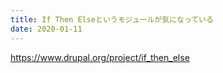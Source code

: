 ```yaml
---
title: If Then Elseというモジュールが気になっている
date: 2020-01-11
---
```


https://www.drupal.org/project/if_then_else